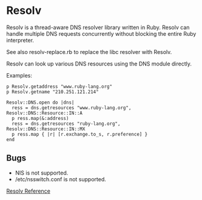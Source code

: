 # Resolv

Resolv is a thread-aware DNS resolver library written in Ruby.  Resolv can
handle multiple DNS requests concurrently without blocking the entire Ruby
interpreter.

See also resolv-replace.rb to replace the libc resolver with Resolv.

Resolv can look up various DNS resources using the DNS module directly.

Examples:

    p Resolv.getaddress "www.ruby-lang.org"
    p Resolv.getname "210.251.121.214"

    Resolv::DNS.open do |dns|
      ress = dns.getresources "www.ruby-lang.org", Resolv::DNS::Resource::IN::A
      p ress.map(&:address)
      ress = dns.getresources "ruby-lang.org", Resolv::DNS::Resource::IN::MX
      p ress.map { |r| [r.exchange.to_s, r.preference] }
    end

## Bugs

*   NIS is not supported.
*   /etc/nsswitch.conf is not supported.


[Resolv Reference](https://ruby-doc.org/stdlib-2.7.0/libdoc/resolv/rdoc/Resolv.html)
